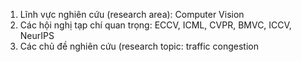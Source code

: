 1. Lĩnh vực nghiên cứu (research area): Computer Vision
2. Các hội nghị tạp chí quan trọng: ECCV, ICML, CVPR, BMVC, ICCV, NeurIPS
3. Các chủ đề nghiên cứu (research topic: traffic congestion
